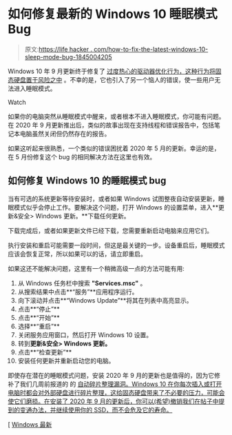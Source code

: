 # 如何修复最新的 Windows 10 睡眠模式 Bug

> 原文:[https://life hacker . com/how-to-fix-the-latest-windows-10-sleep-mode-bug-1845004205](https://lifehacker.com/how-to-fix-the-latest-windows-10-sleep-mode-bug-1845004205)

Windows 10 年 9 月更新终于修复了 [过度热心的驱动器优化行为，这种行为将固态硬盘置于风险之中](https://lifehacker.com/this-windows-10-drive-optimization-bug-could-harm-your-1844868836) 。不幸的是，它也引入了另一个恼人的错误，使一些用户无法进入睡眠模式。

Watch

如果你的电脑突然从睡眠模式中醒来，或者根本不进入睡眠模式，你可能有问题。在 2020 年 9 月更新推出后，类似的故事出现在支持线程和错误报告中，包括笔记本电脑虽然关闭但仍然存在的报告。

如果这听起来很熟悉，一个类似的错误困扰着 2020 年 5 月的更新。幸运的是，在 5 月份修复这个 bug 的相同解决方法在这里也有效。

## 如何修复 Windows 10 的睡眠模式 bug

当有可选的系统更新等待安装时，或者如果 Windows 试图整夜自动安装更新，睡眠模式似乎会停止工作。要解决这个问题，打开 Windows 的设置菜单，进入**更新&安全> Windows 更新。**下载任何更新。

下载完成后，或者如果更新文件已经下载，您需要重新启动电脑来应用它们。

执行安装和重启可能需要一段时间，但这是最关键的一步。设备重启后，睡眠模式应该会恢复正常，所以如果可以的话，请立即重启。

如果这还不能解决问题，这里有一个稍微高级一点的方法可能有用:

1.  从 Windows 任务栏中搜索 **"Services.msc"** 。
2.  从搜索结果中点击**“服务”**应用程序运行。
3.  向下滚动并点击**“Windows Update”**将其在列表中高亮显示。
4.  点击**“停止”**
5.  点击**“开始”**
6.  选择**“重启”**
7.  关闭服务应用窗口，然后打开 Windows 10 设置。
8.  转到**更新&安全> Windows 更新。**
9.  点击**“检查更新”**
10.  安装任何更新并重新启动您的电脑。

即使存在潜在的睡眠模式问题，安装 2020 年 9 月的更新也是值得的，因为它修补了我们几周前报道的 的 [自动碎片整理漏洞。Windows 10 在你每次插入或打开电脑时都会对外部硬盘进行碎片整理，这给固态硬盘带来了不必要的压力，可能会使它们磨损。在安装了 2020 年 9 月的更新后，你可以(希望)撤销我们在帖子中提到的变通办法，并继续使用你的 SSD，而不会危及它的寿命。](https://lifehacker.com/this-windows-10-drive-optimization-bug-could-harm-your-1844868836)

[ [Windows 最新](https://www.windowslatest.com/2020/09/07/windows-10-sleep-mode-problem)